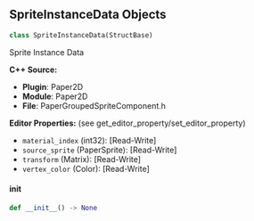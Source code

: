 ## SpriteInstanceData Objects

```python
class SpriteInstanceData(StructBase)
```

Sprite Instance Data

**C++ Source:**

- **Plugin**: Paper2D
- **Module**: Paper2D
- **File**: PaperGroupedSpriteComponent.h

**Editor Properties:** (see get_editor_property/set_editor_property)

- ``material_index`` (int32):  [Read-Write]
- ``source_sprite`` (PaperSprite):  [Read-Write]
- ``transform`` (Matrix):  [Read-Write]
- ``vertex_color`` (Color):  [Read-Write]

<a id="unreal.SpriteInstanceData.__init__"></a>

#### __init__

```python
def __init__() -> None
```

<a id="unreal.AnimationCurveMetaData"></a>